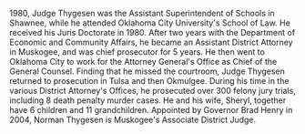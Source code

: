 ﻿---
fname: 'Norman'
lname: 'Thygesen'
id: 903
published: False
layout: judge-bio
---
1980, Judge
Thygesen was the Assistant Superintendent of Schools in Shawnee, while
he attended Oklahoma City University's School of Law. He received his
Juris Doctorate in 1980. After two years with the Department of Economic
and Community Affairs, he became an Assistant District Attorney in
Muskogee, and was chief prosecutor for 5 years. He then went to Oklahoma
City to work for the Attorney General's Office as Chief of the General
Counsel. Finding that he missed the courtroom, Judge Thygesen returned
to prosecution in Tulsa and then Okmulgee. During his time in the
various District Attorney's Offices, he prosecuted over 300 felony jury
trials, including 8 death penalty murder cases. He and his wife, Sheryl,
together have 6 children and 11 grandchildren. Appointed by Governor
Brad Henry in 2004, Norman Thygesen is Muskogee's Associate District
Judge.
